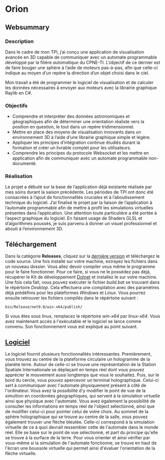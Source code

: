 # Orion
## Websummary
### Description
Dans le cadre de mon TPI, j’ai conçu une application de visualisation avancée en 3D capable
de communiquer avec un automate programmable développé par la filière *automatique* du
CPNE-TI. L’objectif de ce dernier est de faire bouger une sphère à l’aide de moteurs pas-à-pas,
afin que celle-ci indique au moyen d’un repère la direction d’un objet choisi dans le ciel.

Mon travail a été de programmer le logiciel de visualisation et de calculer les données
nécessaires à envoyer aux moteurs avec la librairie graphique Raylib en C#.

### Objectifs

 - Comprendre et interpréter des données astronomiques et géographiques afin de
déterminer une orientation réaliste vers la position en question, le tout dans un repère
tridimensionnel.
 - Mettre en place des moyens de visualisation innovants dans un environnement 3D à
l’aide d’une librairie graphique simple et légère.
 - Appliquer les principes d’intégration continue étudiés durant la formation et créer un
livrable complet pour les utilisateurs.
 - Comprendre les principes du protocole Websocket et les mettre en application afin de
communiquer avec un automate programmable non-documenté.

### Réalisation

Le projet a débuté sur la base de l’application déjà existante réalisée par mes soins durant la
saison précédente. Les périodes de TPI ont donc été consacrées à l’ajout de fonctionnalités
cruciales et à l’aboutissement technique du logiciel.
J’ai finalisé le projet par la liaison de l’application à l’automate programmable afin de mettre à
profit les simulations virtuelles présentes dans l’application.
Une attention toute particulière a été portée à l’aspect graphique du logiciel. En faisant usage
de Shaders GLSL et d’algorithmes poussés, je suis parvenu à donner un visuel professionnel
et abouti à l’environnement 3D.

## Téléchargement
Dans la catégorie **Releases**, cliquez sur la [dernière version](https://git.s2.rpn.ch/ComtesseE1/orion/-/releases/beta-0.0.0) 
et téléchargez le code source. Une fois installé sur votre machine, extrayez les fichiers dans un nouveau dossier. Vous allez 
devoir compiler vous même le programme pour le faire fonctionner. Pour ce faire, si vous ne le possédez pas déjà, récupérer le 
Kit de développement [Dotnet](https://dotnet.microsoft.com/en-us/download) et installez le sur votre machine. Une fois cela fait, 
vous pouvez exécuter le fichier *build.bat* se trouvant dans le répértoire *Desktop*. Cela effectuera une compilation avec des 
paramètres déjà prédéfinis pour les plateformes *Windows* et *Linux*. Vous pourrez ensuite retrouver les fichiers compilés dans 
le répértoire suivant : 
````
bin/Release/net9.0/win-x64/publish/
````
Si vous êtes sous linux, remplacez le répértoire *win-x64* par *linux-x64*. Vous avez maintenant accès à l'exécutable et le logiciel se lance comme convenu. Son fonctionnement vous est expliqué au point suivant.
## [Logiciel]
Le logiciel fournit plusieurs fonctionnalités intéressantes. Premièrement, vous trouvez au centre de la plateforme circulaire 
un hologramme de la planète terre. Autour de celle-ci se trouve une représentation de la Station Spatiale Internationale se 
déplaçant en temps réel dont vous pouvez apprécier le mouvement aussi longtemps que vous le souhaitez. Puis, sur le bord 
du cercle, vous pouvez apercevoir un terminal holographique. Celui-ci sert à communiquer avec l'automate physiquement présent 
à côté de l'ordinateur. Vous avez la possibilité d'y modifier le point de vue de la simultion en coordonées géographiques, 
qui servent à la simulation virtuelle ainsi que physique avec l'automate. Vous avez également la possibilité de consulter 
les informations en temps réel de l'object sélectionné, ainsi que de modifier celui-ci pour pointer celui de votre choix.
Au sommet de la sphère holographique qui se trouve au centre de la salle, vous pouvez également trouver une flèche bleutée. 
Celle-ci correspond à la simulation virtuelle de ce à quoi devrait ressembler cette de l'automate dans le monde réel. Elle 
se base sur le point de vue sélectionné, et part du principe qu'elle se trouve à la surface de la terre. Pour vous orienter et 
ainsi vérifier par vous-même si la simulation de l'automate fonctionne, se trouve en haut de l'écran une boussole virtuelle 
qui permet ainsi d'évaluer l'orientation de la flèche virtuelle. 

[Logiciel]: CHANGELOG.md